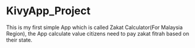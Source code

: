 # KivyApp_Project
This is my first simple App which is called Zakat Calculator(For Malaysia Region), the App calculate value citizens need to pay zakat fitrah based on their state.
